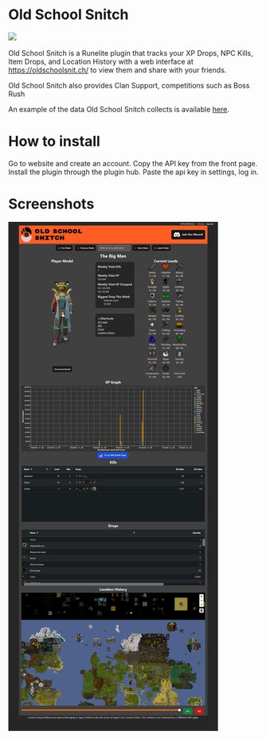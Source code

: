 # Old School Snitch
[![](https://dcbadge.vercel.app/api/server/NerCbDePED)](https://discord.gg/NerCbDePED)

Old School Snitch is a Runelite plugin that tracks your XP Drops, NPC Kills, Item Drops, and Location History with a web interface at https://oldschoolsnit.ch/ to view them and share with your friends.

Old School Snitch also provides Clan Support, competitions such as Boss Rush

An example of the data Old School Snitch collects is available [here](https://oldschoolsnit.ch/character/2vnluqXHkexeaWgQgkuv2s).
# How to install
Go to website and create an account. 
Copy the API key from the front page.
Install the plugin through the plugin hub.
Paste the api key in settings, log in.


# Screenshots
![A screenshot of the character page for Old School Snitch](screenshots/character_page.PNG)
